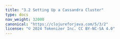```yaml
---
title: "3.2 Setting Up a Cassandra Cluster"
type: docs
nav_weight: 32000
canonical: "https://clojureforjava.com/5/3/2"
license: "© 2024 Tokenizer Inc. CC BY-NC-SA 4.0"
---
```

